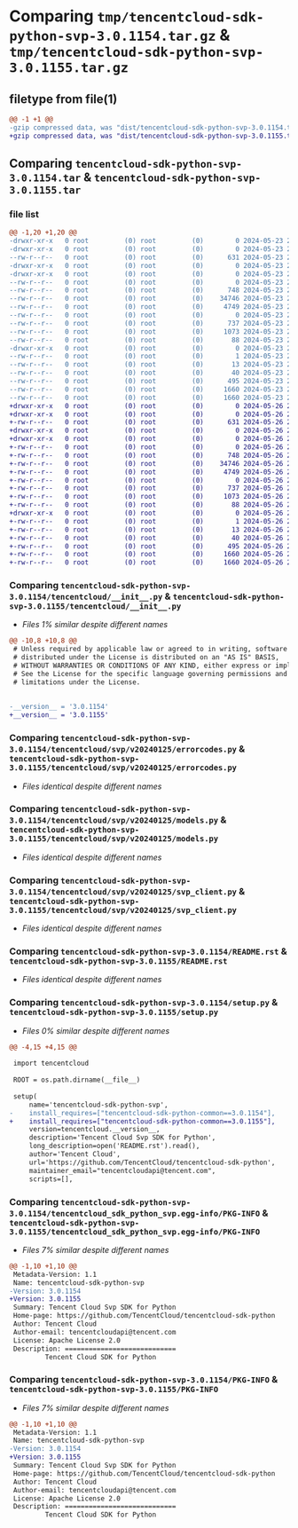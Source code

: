 # Comparing `tmp/tencentcloud-sdk-python-svp-3.0.1154.tar.gz` & `tmp/tencentcloud-sdk-python-svp-3.0.1155.tar.gz`

## filetype from file(1)

```diff
@@ -1 +1 @@
-gzip compressed data, was "dist/tencentcloud-sdk-python-svp-3.0.1154.tar", last modified: Thu May 23 20:56:37 2024, max compression
+gzip compressed data, was "dist/tencentcloud-sdk-python-svp-3.0.1155.tar", last modified: Sun May 26 20:58:24 2024, max compression
```

## Comparing `tencentcloud-sdk-python-svp-3.0.1154.tar` & `tencentcloud-sdk-python-svp-3.0.1155.tar`

### file list

```diff
@@ -1,20 +1,20 @@
-drwxr-xr-x   0 root         (0) root         (0)        0 2024-05-23 20:56:37.000000 tencentcloud-sdk-python-svp-3.0.1154/
-drwxr-xr-x   0 root         (0) root         (0)        0 2024-05-23 20:56:37.000000 tencentcloud-sdk-python-svp-3.0.1154/tencentcloud/
--rw-r--r--   0 root         (0) root         (0)      631 2024-05-23 20:56:37.000000 tencentcloud-sdk-python-svp-3.0.1154/tencentcloud/__init__.py
-drwxr-xr-x   0 root         (0) root         (0)        0 2024-05-23 20:56:37.000000 tencentcloud-sdk-python-svp-3.0.1154/tencentcloud/svp/
-drwxr-xr-x   0 root         (0) root         (0)        0 2024-05-23 20:56:37.000000 tencentcloud-sdk-python-svp-3.0.1154/tencentcloud/svp/v20240125/
--rw-r--r--   0 root         (0) root         (0)        0 2024-05-23 20:56:37.000000 tencentcloud-sdk-python-svp-3.0.1154/tencentcloud/svp/v20240125/__init__.py
--rw-r--r--   0 root         (0) root         (0)      748 2024-05-23 20:56:37.000000 tencentcloud-sdk-python-svp-3.0.1154/tencentcloud/svp/v20240125/errorcodes.py
--rw-r--r--   0 root         (0) root         (0)    34746 2024-05-23 20:56:37.000000 tencentcloud-sdk-python-svp-3.0.1154/tencentcloud/svp/v20240125/models.py
--rw-r--r--   0 root         (0) root         (0)     4749 2024-05-23 20:56:37.000000 tencentcloud-sdk-python-svp-3.0.1154/tencentcloud/svp/v20240125/svp_client.py
--rw-r--r--   0 root         (0) root         (0)        0 2024-05-23 20:56:37.000000 tencentcloud-sdk-python-svp-3.0.1154/tencentcloud/svp/__init__.py
--rw-r--r--   0 root         (0) root         (0)      737 2024-05-23 20:56:37.000000 tencentcloud-sdk-python-svp-3.0.1154/README.rst
--rw-r--r--   0 root         (0) root         (0)     1073 2024-05-23 20:56:37.000000 tencentcloud-sdk-python-svp-3.0.1154/setup.py
--rw-r--r--   0 root         (0) root         (0)       88 2024-05-23 20:56:37.000000 tencentcloud-sdk-python-svp-3.0.1154/setup.cfg
-drwxr-xr-x   0 root         (0) root         (0)        0 2024-05-23 20:56:37.000000 tencentcloud-sdk-python-svp-3.0.1154/tencentcloud_sdk_python_svp.egg-info/
--rw-r--r--   0 root         (0) root         (0)        1 2024-05-23 20:56:37.000000 tencentcloud-sdk-python-svp-3.0.1154/tencentcloud_sdk_python_svp.egg-info/dependency_links.txt
--rw-r--r--   0 root         (0) root         (0)       13 2024-05-23 20:56:37.000000 tencentcloud-sdk-python-svp-3.0.1154/tencentcloud_sdk_python_svp.egg-info/top_level.txt
--rw-r--r--   0 root         (0) root         (0)       40 2024-05-23 20:56:37.000000 tencentcloud-sdk-python-svp-3.0.1154/tencentcloud_sdk_python_svp.egg-info/requires.txt
--rw-r--r--   0 root         (0) root         (0)      495 2024-05-23 20:56:37.000000 tencentcloud-sdk-python-svp-3.0.1154/tencentcloud_sdk_python_svp.egg-info/SOURCES.txt
--rw-r--r--   0 root         (0) root         (0)     1660 2024-05-23 20:56:37.000000 tencentcloud-sdk-python-svp-3.0.1154/tencentcloud_sdk_python_svp.egg-info/PKG-INFO
--rw-r--r--   0 root         (0) root         (0)     1660 2024-05-23 20:56:37.000000 tencentcloud-sdk-python-svp-3.0.1154/PKG-INFO
+drwxr-xr-x   0 root         (0) root         (0)        0 2024-05-26 20:58:24.000000 tencentcloud-sdk-python-svp-3.0.1155/
+drwxr-xr-x   0 root         (0) root         (0)        0 2024-05-26 20:58:24.000000 tencentcloud-sdk-python-svp-3.0.1155/tencentcloud/
+-rw-r--r--   0 root         (0) root         (0)      631 2024-05-26 20:58:24.000000 tencentcloud-sdk-python-svp-3.0.1155/tencentcloud/__init__.py
+drwxr-xr-x   0 root         (0) root         (0)        0 2024-05-26 20:58:24.000000 tencentcloud-sdk-python-svp-3.0.1155/tencentcloud/svp/
+drwxr-xr-x   0 root         (0) root         (0)        0 2024-05-26 20:58:24.000000 tencentcloud-sdk-python-svp-3.0.1155/tencentcloud/svp/v20240125/
+-rw-r--r--   0 root         (0) root         (0)        0 2024-05-26 20:58:24.000000 tencentcloud-sdk-python-svp-3.0.1155/tencentcloud/svp/v20240125/__init__.py
+-rw-r--r--   0 root         (0) root         (0)      748 2024-05-26 20:58:24.000000 tencentcloud-sdk-python-svp-3.0.1155/tencentcloud/svp/v20240125/errorcodes.py
+-rw-r--r--   0 root         (0) root         (0)    34746 2024-05-26 20:58:24.000000 tencentcloud-sdk-python-svp-3.0.1155/tencentcloud/svp/v20240125/models.py
+-rw-r--r--   0 root         (0) root         (0)     4749 2024-05-26 20:58:24.000000 tencentcloud-sdk-python-svp-3.0.1155/tencentcloud/svp/v20240125/svp_client.py
+-rw-r--r--   0 root         (0) root         (0)        0 2024-05-26 20:58:24.000000 tencentcloud-sdk-python-svp-3.0.1155/tencentcloud/svp/__init__.py
+-rw-r--r--   0 root         (0) root         (0)      737 2024-05-26 20:58:24.000000 tencentcloud-sdk-python-svp-3.0.1155/README.rst
+-rw-r--r--   0 root         (0) root         (0)     1073 2024-05-26 20:58:24.000000 tencentcloud-sdk-python-svp-3.0.1155/setup.py
+-rw-r--r--   0 root         (0) root         (0)       88 2024-05-26 20:58:24.000000 tencentcloud-sdk-python-svp-3.0.1155/setup.cfg
+drwxr-xr-x   0 root         (0) root         (0)        0 2024-05-26 20:58:24.000000 tencentcloud-sdk-python-svp-3.0.1155/tencentcloud_sdk_python_svp.egg-info/
+-rw-r--r--   0 root         (0) root         (0)        1 2024-05-26 20:58:24.000000 tencentcloud-sdk-python-svp-3.0.1155/tencentcloud_sdk_python_svp.egg-info/dependency_links.txt
+-rw-r--r--   0 root         (0) root         (0)       13 2024-05-26 20:58:24.000000 tencentcloud-sdk-python-svp-3.0.1155/tencentcloud_sdk_python_svp.egg-info/top_level.txt
+-rw-r--r--   0 root         (0) root         (0)       40 2024-05-26 20:58:24.000000 tencentcloud-sdk-python-svp-3.0.1155/tencentcloud_sdk_python_svp.egg-info/requires.txt
+-rw-r--r--   0 root         (0) root         (0)      495 2024-05-26 20:58:24.000000 tencentcloud-sdk-python-svp-3.0.1155/tencentcloud_sdk_python_svp.egg-info/SOURCES.txt
+-rw-r--r--   0 root         (0) root         (0)     1660 2024-05-26 20:58:24.000000 tencentcloud-sdk-python-svp-3.0.1155/tencentcloud_sdk_python_svp.egg-info/PKG-INFO
+-rw-r--r--   0 root         (0) root         (0)     1660 2024-05-26 20:58:24.000000 tencentcloud-sdk-python-svp-3.0.1155/PKG-INFO
```

### Comparing `tencentcloud-sdk-python-svp-3.0.1154/tencentcloud/__init__.py` & `tencentcloud-sdk-python-svp-3.0.1155/tencentcloud/__init__.py`

 * *Files 1% similar despite different names*

```diff
@@ -10,8 +10,8 @@
 # Unless required by applicable law or agreed to in writing, software
 # distributed under the License is distributed on an "AS IS" BASIS,
 # WITHOUT WARRANTIES OR CONDITIONS OF ANY KIND, either express or implied.
 # See the License for the specific language governing permissions and
 # limitations under the License.
 
 
-__version__ = '3.0.1154'
+__version__ = '3.0.1155'
```

### Comparing `tencentcloud-sdk-python-svp-3.0.1154/tencentcloud/svp/v20240125/errorcodes.py` & `tencentcloud-sdk-python-svp-3.0.1155/tencentcloud/svp/v20240125/errorcodes.py`

 * *Files identical despite different names*

### Comparing `tencentcloud-sdk-python-svp-3.0.1154/tencentcloud/svp/v20240125/models.py` & `tencentcloud-sdk-python-svp-3.0.1155/tencentcloud/svp/v20240125/models.py`

 * *Files identical despite different names*

### Comparing `tencentcloud-sdk-python-svp-3.0.1154/tencentcloud/svp/v20240125/svp_client.py` & `tencentcloud-sdk-python-svp-3.0.1155/tencentcloud/svp/v20240125/svp_client.py`

 * *Files identical despite different names*

### Comparing `tencentcloud-sdk-python-svp-3.0.1154/README.rst` & `tencentcloud-sdk-python-svp-3.0.1155/README.rst`

 * *Files identical despite different names*

### Comparing `tencentcloud-sdk-python-svp-3.0.1154/setup.py` & `tencentcloud-sdk-python-svp-3.0.1155/setup.py`

 * *Files 0% similar despite different names*

```diff
@@ -4,15 +4,15 @@
 
 import tencentcloud
 
 ROOT = os.path.dirname(__file__)
 
 setup(
     name='tencentcloud-sdk-python-svp',
-    install_requires=["tencentcloud-sdk-python-common==3.0.1154"],
+    install_requires=["tencentcloud-sdk-python-common==3.0.1155"],
     version=tencentcloud.__version__,
     description='Tencent Cloud Svp SDK for Python',
     long_description=open('README.rst').read(),
     author='Tencent Cloud',
     url='https://github.com/TencentCloud/tencentcloud-sdk-python',
     maintainer_email="tencentcloudapi@tencent.com",
     scripts=[],
```

### Comparing `tencentcloud-sdk-python-svp-3.0.1154/tencentcloud_sdk_python_svp.egg-info/PKG-INFO` & `tencentcloud-sdk-python-svp-3.0.1155/tencentcloud_sdk_python_svp.egg-info/PKG-INFO`

 * *Files 7% similar despite different names*

```diff
@@ -1,10 +1,10 @@
 Metadata-Version: 1.1
 Name: tencentcloud-sdk-python-svp
-Version: 3.0.1154
+Version: 3.0.1155
 Summary: Tencent Cloud Svp SDK for Python
 Home-page: https://github.com/TencentCloud/tencentcloud-sdk-python
 Author: Tencent Cloud
 Author-email: tencentcloudapi@tencent.com
 License: Apache License 2.0
 Description: ============================
         Tencent Cloud SDK for Python
```

### Comparing `tencentcloud-sdk-python-svp-3.0.1154/PKG-INFO` & `tencentcloud-sdk-python-svp-3.0.1155/PKG-INFO`

 * *Files 7% similar despite different names*

```diff
@@ -1,10 +1,10 @@
 Metadata-Version: 1.1
 Name: tencentcloud-sdk-python-svp
-Version: 3.0.1154
+Version: 3.0.1155
 Summary: Tencent Cloud Svp SDK for Python
 Home-page: https://github.com/TencentCloud/tencentcloud-sdk-python
 Author: Tencent Cloud
 Author-email: tencentcloudapi@tencent.com
 License: Apache License 2.0
 Description: ============================
         Tencent Cloud SDK for Python
```


